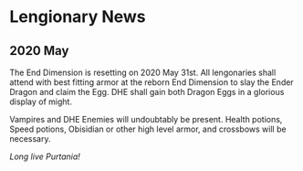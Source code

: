 # Lengionary News

## 2020 May

The End Dimension is resetting on 2020 May 31st. All lengonaries shall attend with best fitting armor at the reborn End Dimension to slay the Ender Dragon and claim the Egg. DHE shall gain both Dragon Eggs in a glorious display of might.


Vampires and DHE Enemies will undoubtably be present. Health potions, Speed potions, Obisidian or other high level armor, and crossbows will be necessary.


_Long live Purtania!_
